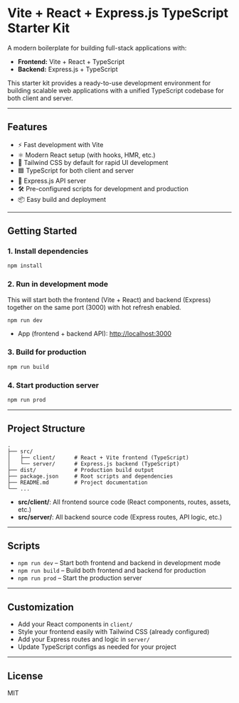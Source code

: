 # Vite + React + Express.js TypeScript Starter Kit

A modern boilerplate for building full-stack applications with:

- **Frontend:** Vite + React + TypeScript
- **Backend:** Express.js + TypeScript

This starter kit provides a ready-to-use development environment for building scalable web applications with a unified TypeScript codebase for both client and server.

---

## Features

- ⚡️ Fast development with Vite
- ⚛️ Modern React setup (with hooks, HMR, etc.)
- 🎨 Tailwind CSS by default for rapid UI development
- 🟦 TypeScript for both client and server
- 🚀 Express.js API server
- 🛠️ Pre-configured scripts for development and production
- 📦 Easy build and deployment

---

## Getting Started

### 1. Install dependencies

```bash
npm install
```

### 2. Run in development mode

This will start both the frontend (Vite + React) and backend (Express) together on the same port (3000) with hot refresh enabled.

```bash
npm run dev
```

- App (frontend + backend API): [http://localhost:3000](http://localhost:3000)

### 3. Build for production

```bash
npm run build
```

### 4. Start production server

```bash
npm run prod
```

---

## Project Structure

```
.
├── src/
│   ├── client/      # React + Vite frontend (TypeScript)
│   └── server/      # Express.js backend (TypeScript)
├── dist/            # Production build output
├── package.json     # Root scripts and dependencies
├── README.md        # Project documentation
└── ...
```

- **src/client/**: All frontend source code (React components, routes, assets, etc.)
- **src/server/**: All backend source code (Express routes, API logic, etc.)

---

## Scripts

- `npm run dev` – Start both frontend and backend in development mode
- `npm run build` – Build both frontend and backend for production
- `npm run prod` – Start the production server

---

## Customization

- Add your React components in `client/`
- Style your frontend easily with Tailwind CSS (already configured)
- Add your Express routes and logic in `server/`
- Update TypeScript configs as needed for your project

---

## License

MIT
